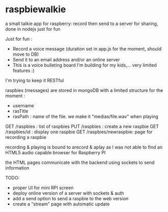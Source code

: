 # raspbiewalkie
a small talkie app for raspberry: record then send to a server for sharing, done in nodejs just for fun

Just for fun :
* Record a voice message (duration set in app.js for the moment, should move to DB)
* Send it to an email address and/or an online server
* This is a voice bulleting board I'm building for my kids,... very limited features :)

I'm trying to keep it RESTful

raspbies (messages) are stored in mongoDB with a limited structure for the moment :
- username
- rasTitle
- rasPath : name of the file. we make it "medias/file.wav" when playing

GET /raspbies : list of raspbies
PUT /raspbies : create a new raspbie
GET /raspbies/id : display one raspbie
GET /raspbies/newraspbie: page for recording a raspbie

recording & playing is bound to arecord & aplay as I was not able to find an HTML5 audio capable browser for Raspberry PI

the HTML pages communicate with the backend using sockets to send information 

TODO:
* proper UI for mini RPI screen
* deploy online version of a server with sockets & auth
* add a send option to send a raspbie to the web version
* create a "stream" page with automatic update
